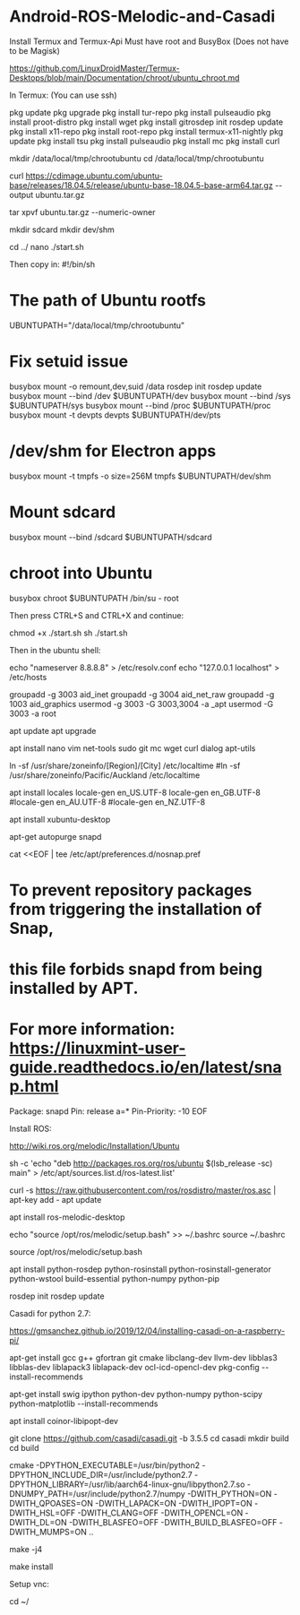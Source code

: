 # Android-ROS-Melodic-and-Casadi

Install Termux and Termux-Api
Must have root and BusyBox (Does not have to be Magisk)

https://github.com/LinuxDroidMaster/Termux-Desktops/blob/main/Documentation/chroot/ubuntu_chroot.md

In Termux: (You can use ssh)

pkg update
pkg upgrade
pkg install tur-repo
pkg install pulseaudio
pkg install proot-distro
pkg install wget
pkg install gitrosdep init
rosdep update
pkg install x11-repo
pkg install root-repo
pkg install termux-x11-nightly
pkg update
pkg install tsu
pkg install pulseaudio
pkg install mc
pkg install curl

mkdir /data/local/tmp/chrootubuntu
cd /data/local/tmp/chrootubuntu

curl https://cdimage.ubuntu.com/ubuntu-base/releases/18.04.5/release/ubuntu-base-18.04.5-base-arm64.tar.gz --output ubuntu.tar.gz

tar xpvf ubuntu.tar.gz --numeric-owner

mkdir sdcard
mkdir dev/shm

cd ../
nano ./start.sh

Then copy in:
#!/bin/sh

# The path of Ubuntu rootfs
UBUNTUPATH="/data/local/tmp/chrootubuntu"

# Fix setuid issue
busybox mount -o remount,dev,suid /data
rosdep init
rosdep update
busybox mount --bind /dev $UBUNTUPATH/dev
busybox mount --bind /sys $UBUNTUPATH/sys
busybox mount --bind /proc $UBUNTUPATH/proc
busybox mount -t devpts devpts $UBUNTUPATH/dev/pts

# /dev/shm for Electron apps
busybox mount -t tmpfs -o size=256M tmpfs $UBUNTUPATH/dev/shm

# Mount sdcard
busybox mount --bind /sdcard $UBUNTUPATH/sdcard

# chroot into Ubuntu
busybox chroot $UBUNTUPATH /bin/su - root

Then press CTRL+S and CTRL+X and continue:

chmod +x ./start.sh
sh ./start.sh

Then in the ubuntu shell:

echo "nameserver 8.8.8.8" > /etc/resolv.conf
echo "127.0.0.1 localhost" > /etc/hosts

groupadd -g 3003 aid_inet
groupadd -g 3004 aid_net_raw
groupadd -g 1003 aid_graphics
usermod -g 3003 -G 3003,3004 -a _apt
usermod -G 3003 -a root

apt update
apt upgrade

apt install nano vim net-tools sudo git mc wget curl dialog apt-utils

ln -sf /usr/share/zoneinfo/[Region]/[City] /etc/localtime
#ln -sf /usr/share/zoneinfo/Pacific/Auckland /etc/localtime

apt install locales
locale-gen en_US.UTF-8
locale-gen en_GB.UTF-8
#locale-gen en_AU.UTF-8
#locale-gen en_NZ.UTF-8

apt install xubuntu-desktop

apt-get autopurge snapd

cat <<EOF | tee /etc/apt/preferences.d/nosnap.pref
# To prevent repository packages from triggering the installation of Snap,
# this file forbids snapd from being installed by APT.
# For more information: https://linuxmint-user-guide.readthedocs.io/en/latest/snap.html
Package: snapd
Pin: release a=*
Pin-Priority: -10
EOF

Install ROS:

http://wiki.ros.org/melodic/Installation/Ubuntu

sh -c 'echo "deb http://packages.ros.org/ros/ubuntu $(lsb_release -sc) main" > /etc/apt/sources.list.d/ros-latest.list'

curl -s https://raw.githubusercontent.com/ros/rosdistro/master/ros.asc | apt-key add -
apt update

apt install ros-melodic-desktop

echo "source /opt/ros/melodic/setup.bash" >> ~/.bashrc
source ~/.bashrc

source /opt/ros/melodic/setup.bash

apt install python-rosdep python-rosinstall python-rosinstall-generator python-wstool build-essential python-numpy python-pip

rosdep init
rosdep update

Casadi for python 2.7:

https://gmsanchez.github.io/2019/12/04/installing-casadi-on-a-raspberry-pi/

apt-get install gcc g++ gfortran git cmake libclang-dev llvm-dev libblas3 libblas-dev liblapack3 liblapack-dev ocl-icd-opencl-dev pkg-config --install-recommends

apt-get install swig ipython python-dev python-numpy python-scipy python-matplotlib --install-recommends

apt install coinor-libipopt-dev

git clone https://github.com/casadi/casadi.git -b 3.5.5
cd casadi
mkdir build
cd build

cmake -DPYTHON_EXECUTABLE=/usr/bin/python2 -DPYTHON_INCLUDE_DIR=/usr/include/python2.7 -DPYTHON_LIBRARY=/usr/lib/aarch64-linux-gnu/libpython2.7.so -DNUMPY_PATH=/usr/include/python2.7/numpy -DWITH_PYTHON=ON -DWITH_QPOASES=ON -DWITH_LAPACK=ON -DWITH_IPOPT=ON -DWITH_HSL=OFF -DWITH_CLANG=OFF -DWITH_OPENCL=ON -DWITH_DL=ON -DWITH_BLASFEO=OFF -DWITH_BUILD_BLASFEO=OFF -DWITH_MUMPS=ON ..

make -j4

make install

Setup vnc:

cd ~/

